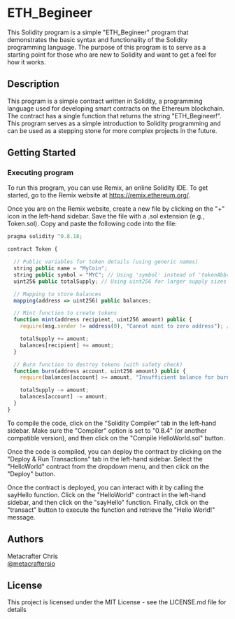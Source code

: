 # ETH_Begineer

This Solidity program is a simple "ETH_Begineer" program that demonstrates the basic syntax and functionality of the Solidity programming language. The purpose of this program is to serve as a starting point for those who are new to Solidity and want to get a feel for how it works.

## Description

This program is a simple contract written in Solidity, a programming language used for developing smart contracts on the Ethereum blockchain. The contract has a single function that returns the string "ETH_Begineer!". This program serves as a simple introduction to Solidity programming and can be used as a stepping stone for more complex projects in the future.

## Getting Started

### Executing program

To run this program, you can use Remix, an online Solidity IDE. To get started, go to the Remix website at https://remix.ethereum.org/.

Once you are on the Remix website, create a new file by clicking on the "+" icon in the left-hand sidebar. Save the file with a .sol extension (e.g., Token.sol). Copy and paste the following code into the file:

```javascript
pragma solidity ^0.8.18;

contract Token {

  // Public variables for token details (using generic names)
  string public name = "MyCoin";
  string public symbol = "MYC"; // Using 'symbol' instead of 'tokenAbbrv' for standard convention
  uint256 public totalSupply; // Using uint256 for larger supply sizes

  // Mapping to store balances
  mapping(address => uint256) public balances;

  // Mint function to create tokens
  function mint(address recipient, uint256 amount) public {
    require(msg.sender != address(0), "Cannot mint to zero address"); // Ensure non-zero recipient

    totalSupply += amount;
    balances[recipient] += amount;
  }

  // Burn function to destroy tokens (with safety check)
  function burn(address account, uint256 amount) public {
    require(balances[account] >= amount, "Insufficient balance for burning"); // Check balance before burning

    totalSupply -= amount;
    balances[account] -= amount;
  }
}

```

To compile the code, click on the "Solidity Compiler" tab in the left-hand sidebar. Make sure the "Compiler" option is set to "0.8.4" (or another compatible version), and then click on the "Compile HelloWorld.sol" button.

Once the code is compiled, you can deploy the contract by clicking on the "Deploy & Run Transactions" tab in the left-hand sidebar. Select the "HelloWorld" contract from the dropdown menu, and then click on the "Deploy" button.

Once the contract is deployed, you can interact with it by calling the sayHello function. Click on the "HelloWorld" contract in the left-hand sidebar, and then click on the "sayHello" function. Finally, click on the "transact" button to execute the function and retrieve the "Hello World!" message.

## Authors

Metacrafter Chris  
[@metacraftersio](https://twitter.com/metacraftersio)


## License

This project is licensed under the MIT License - see the LICENSE.md file for details
